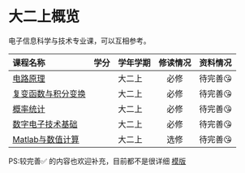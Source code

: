 # 大二上概览

电子信息科学与技术专业课，可以互相参考。

|课程名称|学分|学年学期|修读情况|资料情况|
|:--|:--|:--|:--:|:--|
|[电路原理](电路原理)||大二上|必修|待完善😘|
|[复变函数与积分变换](复变函数与积分变换)||大二上|必修|待完善😘|
|[概率统计](概率统计)||大二上|必修|待完善😘|
|[数字电子技术基础](数字电子技术基础)||大二上|必修|待完善😘|
|[Matlab与数值计算](Matlab与数值计算/)||大二上|选修|待完善😘|

PS:较完善✅ 的内容也欢迎补充，目前都不是很详细  [模版](../../template.md)

<style>
.md-typeset table:not([class]) th {
    min-width: 1em;
}
</style>
